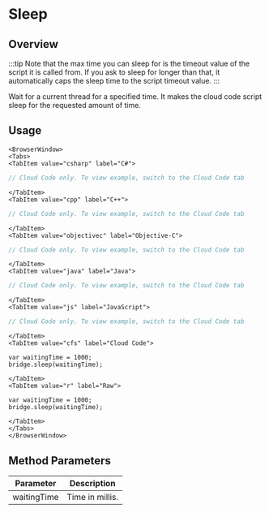 # Sleep
## Overview
:::tip
Note that the max time you can sleep for is the timeout value of the script it is called from. 
If you ask to sleep for longer than that, it automatically caps the sleep time to the script timeout value.
:::

Wait for a current thread for a specified time. It makes the cloud code script sleep for the requested amount of time.

## Usage

```mdx-code-block
<BrowserWindow>
<Tabs>
<TabItem value="csharp" label="C#">
```

```csharp
// Cloud Code only. To view example, switch to the Cloud Code tab
```

```mdx-code-block
</TabItem>
<TabItem value="cpp" label="C++">
```

```cpp
// Cloud Code only. To view example, switch to the Cloud Code tab
```

```mdx-code-block
</TabItem>
<TabItem value="objectivec" label="Objective-C">
```

```objectivec
// Cloud Code only. To view example, switch to the Cloud Code tab
```

```mdx-code-block
</TabItem>
<TabItem value="java" label="Java">
```

```java
// Cloud Code only. To view example, switch to the Cloud Code tab
```

```mdx-code-block
</TabItem>
<TabItem value="js" label="JavaScript">
```

```javascript
// Cloud Code only. To view example, switch to the Cloud Code tab
```

```mdx-code-block
</TabItem>
<TabItem value="cfs" label="Cloud Code">
```

```cfscript
var waitingTime = 1000;
bridge.sleep(waitingTime);

```

```mdx-code-block
</TabItem>
<TabItem value="r" label="Raw">
```

```cfscript
var waitingTime = 1000;
bridge.sleep(waitingTime);

```

```mdx-code-block
</TabItem>
</Tabs>
</BrowserWindow>
```

## Method Parameters
Parameter | Description
--------- | -----------
waitingTime | Time in millis.


